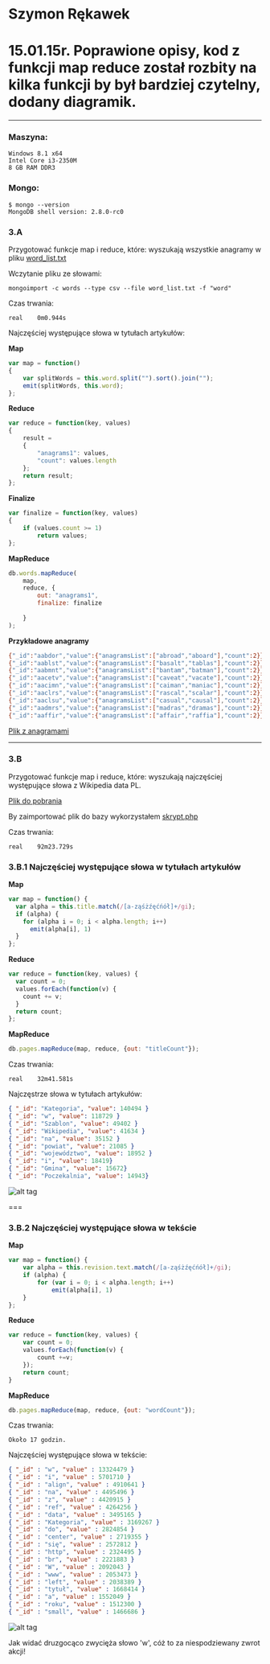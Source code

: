 # Szymon Rękawek

# 15.01.15r. Poprawione opisy, kod z funkcji map reduce został rozbity na kilka funkcji by był bardziej czytelny, dodany diagramik.
----
### Maszyna:
```
Windows 8.1 x64
Intel Core i3-2350M 
8 GB RAM DDR3
```

### Mongo:
```
$ mongo --version
MongoDB shell version: 2.8.0-rc0
```

### 3.A
Przygotować funkcje map i reduce, które:
wyszukają wszystkie anagramy w pliku [word_list.txt](http://wbzyl.inf.ug.edu.pl/nosql/doc/data/word_list.txt)


Wczytanie pliku ze słowami:
```
mongoimport -c words --type csv --file word_list.txt -f "word"
```

Czas trwania:
```
real    0m0.944s
```

Najczęściej występujące słowa w tytułach artykułów:

**Map**
```js
var map = function()
{
    var splitWords = this.word.split("").sort().join("");
    emit(splitWords, this.word);
};
```

**Reduce**
```js
var reduce = function(key, values) 
{
    result = 
    {
        "anagrams1": values,
        "count": values.length
    };
    return result;
};
```

**Finalize**
```js
var finalize = function(key, values) 
{
    if (values.count >= 1)
        return values;
};
```

**MapReduce**
```js
db.words.mapReduce(
    map,
    reduce, {
        out: "anagrams1",
        finalize: finalize
 
    }
);
```

**Przykładowe anagramy**
```sh
{"_id":"aabdor","value":{"anagramsList":["abroad","aboard"],"count":2}}
{"_id":"aablst","value":{"anagramsList":["basalt","tablas"],"count":2}}
{"_id":"aabmnt","value":{"anagramsList":["bantam","batman"],"count":2}}
{"_id":"aacetv","value":{"anagramsList":["caveat","vacate"],"count":2}}
{"_id":"aacimn","value":{"anagramsList":["caiman","maniac"],"count":2}}
{"_id":"aaclrs","value":{"anagramsList":["rascal","scalar"],"count":2}}
{"_id":"aaclsu","value":{"anagramsList":["casual","causal"],"count":2}}
{"_id":"aadmrs","value":{"anagramsList":["madras","dramas"],"count":2}}
{"_id":"aaffir","value":{"anagramsList":["affair","raffia"],"count":2}}
```

[Plik z anagramami](/things/myAnagramList.json)

----

### 3.B 
Przygotować funkcje map i reduce, które:
wyszukają najczęściej występujące słowa z Wikipedia data PL.

[Plik do pobrania](http://dumps.wikimedia.org/plwiki/latest/plwiki-latest-pages-articles-multistream.xml.bz2)

By zaimportować plik do bazy wykorzystałem  [skrypt.php](/scripts/3B.php) 


Czas trwania:
```
real    92m23.729s
```


### 3.B.1 Najczęściej występujące słowa w tytułach artykułów

**Map**
```js
var map = function() {
  var alpha = this.title.match(/[a-ząśżźęćńół]+/gi);
  if (alpha) {
    for (alpha i = 0; i < alpha.length; i++)
      emit(alpha[i], 1)
  }
};
```

**Reduce**
```js
var reduce = function(key, values) {
  var count = 0;
  values.forEach(function(v) {
    count += v;
  }
  return count;
};
```

**MapReduce**
```js
db.pages.mapReduce(map, reduce, {out: "titleCount"});
```
Czas trwania:
```
real    32m41.581s
```

Najczęstrze słowa w tytułach artykułów:
```JSON
{ "_id": "Kategoria", "value": 140494 } 
{ "_id": "w", "value": 118729 } 
{ "_id": "Szablon", "value": 49402 } 
{ "_id": "Wikipedia", "value": 41634 } 
{ "_id": "na", "value": 35152 } 
{ "_id": "powiat", "value": 21085 } 
{ "_id": "województwo", "value": 18952 } 
{ "_id": "i", "value": 18419} 
{ "_id": "Gmina", "value": 15672} 
{ "_id": "Poczekalnia", "value": 14943}
```

![alt tag](https://github.com/waveq/nosqlUG/blob/master/screens/chart3b1.png)

===

### 3.B.2 Najczęściej występujące słowa w tekście

**Map**
```js
var map = function() {
    var alpha = this.revision.text.match(/[a-ząśżźęćńół]+/gi);
    if (alpha) {
        for (var i = 0; i < alpha.length; i++)
            emit(alpha[i], 1)
    }
};
```

**Reduce**
```js
var reduce = function(key, values) {    
    var count = 0;    
    values.forEach(function(v) {            
        count +=v;    
    });
    return count;
}
```

**MapReduce**
```js
db.pages.mapReduce(map, reduce, {out: "wordCount"});
```

Czas trwania:
```
Około 17 godzin.
```


Najczęściej występujące słowa w tekście:
```json
{ "_id" : "w", "value" : 13324479 }
{ "_id" : "i", "value" : 5701710 }
{ "_id" : "align", "value" : 4910641 }
{ "_id" : "na", "value" : 4495496 }
{ "_id" : "z", "value" : 4420915 }
{ "_id" : "ref", "value" : 4264256 }
{ "_id" : "data", "value" : 3495165 }
{ "_id" : "Kategoria", "value" : 3169267 }
{ "_id" : "do", "value" : 2824854 }
{ "_id" : "center", "value" : 2719355 }
{ "_id" : "się", "value" : 2572812 }
{ "_id" : "http", "value" : 2324495 }
{ "_id" : "br", "value" : 2221883 }
{ "_id" : "W", "value" : 2092043 }
{ "_id" : "www", "value" : 2053473 }
{ "_id" : "left", "value" : 2038389 }
{ "_id" : "tytuł", "value" : 1668414 }
{ "_id" : "a", "value" : 1552049 }
{ "_id" : "roku", "value" : 1512300 }
{ "_id" : "small", "value" : 1466686 }
```

![alt tag](https://github.com/waveq/nosqlUG/blob/master/screens/chart3b2.png)

Jak widać druzgocąco zwycięża słowo 'w', cóż to za niespodziewany zwrot akcji!
